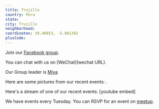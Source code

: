 ```yaml
---
title: Trujillo
country: Peru
state: 
city: Trujillo
neighborhood: 
coordinates: 39.46053, -5.881392
plusCode:
---
```

Join our [Facebook group](https://www.facebook.com/groups/free.code.camp.trujillo).

You can chat with us on [WeChat](wechat URL).

Our Group leader is [Miya](freecodecamp.org/miya)

Here are some pictures from our recent events:
![]().

Here's a stream of one of our recent events:
[youtube embed]

We have events every Tuesday. You can RSVP for an event on [meetup](meetupurl).
